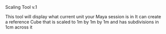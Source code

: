 Scaling Tool v.1

This tool will display what current unit your Maya session is in
It can create a reference Cube that is scaled to 1m by 1m by 1m and has subdivisions in 1cm across it

